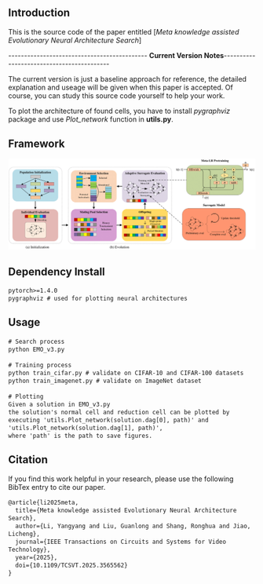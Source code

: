 ## Introduction
This is the source code of the paper entitled [*Meta knowledge assisted Evolutionary Neural Architecture Search*]

-------------------------------------------- **Current Version Notes**------------------------------------------

The current version is just a baseline approach for reference, the detailed explanation and useage will be given when this paper is accepted.
Of course, you can study this source code yourself to help your work.

To plot the architecture of found cells, you have to install *pygraphviz* package and use *Plot_network* function in **utils.py**. 


## Framework
![MetaNAS Framework](https://github.com/Cipher2k29/MetaNAS/blob/main/asset/1_framework.png)

## Dependency Install
```
pytorch>=1.4.0
pygraphviz # used for plotting neural architectures
```

## Usage
```
# Search process
python EMO_v3.py

# Training process
python train_cifar.py # validate on CIFAR-10 and CIFAR-100 datasets
python train_imagenet.py # validate on ImageNet dataset

# Plotting
Given a solution in EMO_v3.py
the solution's normal cell and reduction cell can be plotted by
executing 'utils.Plot_network(solution.dag[0], path)' and 'utils.Plot_network(solution.dag[1], path)',
where 'path' is the path to save figures.

```




## Citation
If you find this work helpful in your research, please use the following BibTex entry to cite our paper.
```
@article{li2025meta,
  title={Meta knowledge assisted Evolutionary Neural Architecture Search},
  author={Li, Yangyang and Liu, Guanlong and Shang, Ronghua and Jiao, Licheng},
  journal={IEEE Transactions on Circuits and Systems for Video Technology},
  year={2025},
  doi={10.1109/TCSVT.2025.3565562}
}
```
